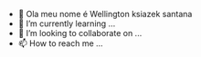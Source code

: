 - 👋 Ola meu nome é Wellington ksiazek santana
- 🌱 I’m currently learning ...
- 💞️ I’m looking to collaborate on ...
- 📫 How to reach me ...

<!---
Wellingtonksiazeksantana/Wellingtonksiazeksantana is a ✨ special ✨ repository because its `README.md` (this file) appears on your GitHub profile.
You can click the Preview link to take a look at your changes.
--->
